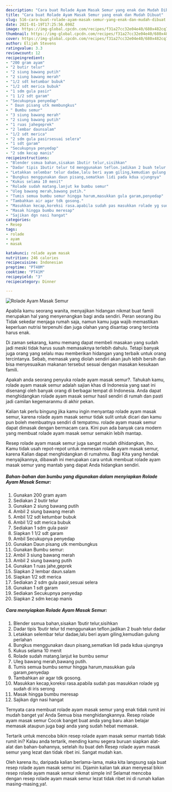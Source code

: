 ```yaml
---
description: "Cara buat Rolade Ayam Masak Semur yang enak dan Mudah Dibuat"
title: "Cara buat Rolade Ayam Masak Semur yang enak dan Mudah Dibuat"
slug: 516-cara-buat-rolade-ayam-masak-semur-yang-enak-dan-mudah-dibuat
date: 2021-01-19T17:25:56.698Z
image: https://img-global.cpcdn.com/recipes/f31a27cc32e04e40/680x482cq70/rolade-ayam-masak-semur-foto-resep-utama.jpg
thumbnail: https://img-global.cpcdn.com/recipes/f31a27cc32e04e40/680x482cq70/rolade-ayam-masak-semur-foto-resep-utama.jpg
cover: https://img-global.cpcdn.com/recipes/f31a27cc32e04e40/680x482cq70/rolade-ayam-masak-semur-foto-resep-utama.jpg
author: Elijah Stevens
ratingvalue: 3.3
reviewcount: 12
recipeingredient:
- "200 gram ayam"
- "2 butir telur"
- "2 siung bawang putih"
- "2 siung bawang merah"
- "1/2 sdt ketumbar bubuk"
- "1/2 sdt merica bubuk"
- "1 sdm gula pasir"
- "1 1/2 sdt garam"
- "Secukupnya penyedap"
- " Daun pisang utk membungkus"
- " Bumbu semur"
- "3 siung bawang merah"
- "2 siung bawang putih"
- "1 ruas jahegeprek"
- "2 lembar daunsalam"
- "1/2 sdt merica"
- "2 sdm gula pasirsesuai selera"
- "1 sdt garam"
- "Secukupnya penyedap"
- "2 sdm kecap manis"
recipeinstructions:
- "Blender ssmua bahan,sisakan 1butir telur,sisihkan"
- "Dadar tipis 1butir telur td menggunakan teflon.jadikan 2 buah telur dadar"
- "Letakkan selembar telur dadae,lalu beri ayam giling,kemudian gulung perlahan"
- "Bungkus menggunakan daun pisang,sematkan lidi pada kdua ujungnya"
- "Kukus selama 10 menit"
- "Rolade sudah matang.lanjut ke bumbu semur"
- "Uleg bawang merah,bawang putih."
- "Tumis semua bumbu semur hingga harum,masukkan gula garam,penyedap"
- "Tambahkan air agar tdk gosong."
- "Masukkan kecap,koreksi rasa.apabila sudah pas masukkan rolade yg sudah di iris serong"
- "Masak hingga bumbu meresap"
- "Sajikan dgn nasi hangat"
categories:
- Resep
tags:
- rolade
- ayam
- masak

katakunci: rolade ayam masak 
nutrition: 246 calories
recipecuisine: Indonesian
preptime: "PT40M"
cooktime: "PT41M"
recipeyield: "3"
recipecategory: Dinner

---
```



![Rolade Ayam Masak Semur](https://img-global.cpcdn.com/recipes/f31a27cc32e04e40/680x482cq70/rolade-ayam-masak-semur-foto-resep-utama.jpg)

Apabila kamu seorang wanita, menyajikan hidangan nikmat buat famili merupakan hal yang menyenangkan bagi anda sendiri. Peran seorang ibu Tidak sekedar menjaga rumah saja, namun kamu juga wajib memastikan keperluan nutrisi terpenuhi dan juga olahan yang disantap orang tercinta harus enak.

Di zaman  sekarang, kamu memang dapat membeli masakan yang sudah jadi meski tidak harus susah memasaknya terlebih dahulu. Tetapi banyak juga orang yang selalu mau memberikan hidangan yang terbaik untuk orang tercintanya. Sebab, memasak yang diolah sendiri akan jauh lebih bersih dan bisa menyesuaikan makanan tersebut sesuai dengan masakan kesukaan famili. 



Apakah anda seorang penyuka rolade ayam masak semur?. Tahukah kamu, rolade ayam masak semur adalah sajian khas di Indonesia yang saat ini disenangi oleh banyak orang di berbagai tempat di Indonesia. Anda dapat menghidangkan rolade ayam masak semur hasil sendiri di rumah dan pasti jadi camilan kegemaranmu di akhir pekan.

Kalian tak perlu bingung jika kamu ingin menyantap rolade ayam masak semur, karena rolade ayam masak semur tidak sulit untuk dicari dan kamu pun boleh membuatnya sendiri di tempatmu. rolade ayam masak semur dapat dimasak dengan bermacam cara. Kini pun ada banyak cara modern yang membuat rolade ayam masak semur semakin lebih mantap.

Resep rolade ayam masak semur juga sangat mudah dihidangkan, lho. Kamu tidak usah repot-repot untuk memesan rolade ayam masak semur, karena Kalian dapat menghidangkan di rumahmu. Bagi Kita yang hendak menyajikannya, dibawah ini merupakan cara untuk membuat rolade ayam masak semur yang mantab yang dapat Anda hidangkan sendiri.

<!--inarticleads1-->

##### Bahan-bahan dan bumbu yang digunakan dalam menyiapkan Rolade Ayam Masak Semur:

1. Gunakan 200 gram ayam
1. Sediakan 2 butir telur
1. Gunakan 2 siung bawang putih
1. Ambil 2 siung bawang merah
1. Ambil 1/2 sdt ketumbar bubuk
1. Ambil 1/2 sdt merica bubuk
1. Sediakan 1 sdm gula pasir
1. Siapkan 1 1/2 sdt garam
1. Ambil Secukupnya penyedap
1. Gunakan  Daun pisang utk membungkus
1. Gunakan  Bumbu semur:
1. Ambil 3 siung bawang merah
1. Ambil 2 siung bawang putih
1. Gunakan 1 ruas jahe,geprek
1. Siapkan 2 lembar daun.salam
1. Siapkan 1/2 sdt merica
1. Sediakan 2 sdm gula pasir,sesuai selera
1. Gunakan 1 sdt garam
1. Sediakan Secukupnya penyedap
1. Siapkan 2 sdm kecap manis




<!--inarticleads2-->

##### Cara menyiapkan Rolade Ayam Masak Semur:

1. Blender ssmua bahan,sisakan 1butir telur,sisihkan
1. Dadar tipis 1butir telur td menggunakan teflon.jadikan 2 buah telur dadar
1. Letakkan selembar telur dadae,lalu beri ayam giling,kemudian gulung perlahan
1. Bungkus menggunakan daun pisang,sematkan lidi pada kdua ujungnya
1. Kukus selama 10 menit
1. Rolade sudah matang.lanjut ke bumbu semur
1. Uleg bawang merah,bawang putih.
1. Tumis semua bumbu semur hingga harum,masukkan gula garam,penyedap
1. Tambahkan air agar tdk gosong.
1. Masukkan kecap,koreksi rasa.apabila sudah pas masukkan rolade yg sudah di iris serong
1. Masak hingga bumbu meresap
1. Sajikan dgn nasi hangat




Ternyata cara membuat rolade ayam masak semur yang enak tidak rumit ini mudah banget ya! Anda Semua bisa menghidangkannya. Resep rolade ayam masak semur Cocok banget buat anda yang baru akan belajar memasak ataupun juga bagi anda yang sudah hebat memasak.

Tertarik untuk mencoba bikin resep rolade ayam masak semur mantab tidak rumit ini? Kalau anda tertarik, mending kamu segera buruan siapkan alat-alat dan bahan-bahannya, setelah itu buat deh Resep rolade ayam masak semur yang lezat dan tidak ribet ini. Sangat mudah kan. 

Oleh karena itu, daripada kalian berlama-lama, maka kita langsung saja buat resep rolade ayam masak semur ini. Dijamin kalian tak akan menyesal bikin resep rolade ayam masak semur nikmat simple ini! Selamat mencoba dengan resep rolade ayam masak semur lezat tidak ribet ini di rumah kalian masing-masing,ya!.

